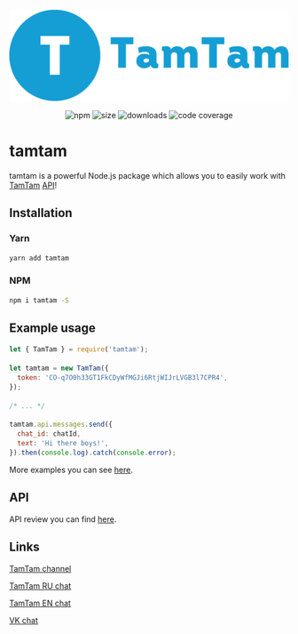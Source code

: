 <p align="center"><img src="tamtam.png"></p>

<p align="center">
  <img alt="npm" src="https://img.shields.io/npm/v/tamtam.svg?style=for-the-badge">
  <img alt="size" src="https://img.shields.io/bundlephobia/min/tamtam.svg?style=for-the-badge">

  <img alt="downloads" src="https://img.shields.io/npm/dt/tamtam.svg?style=for-the-badge">
  <img alt="code coverage" src="https://img.shields.io/codacy/grade/6e1afe0fe16a49458ba4fdf41de9b4fc.svg?style=for-the-badge&logo=codacy">
</p>

# tamtam

tamtam is a powerful Node.js package which allows you to easily work with [TamTam](https://tt.me) [API](https://dev.tamtam.chat)!

## Installation

### Yarn

```bash
yarn add tamtam
```

### NPM

```bash
npm i tamtam -S
```

## Example usage

```js
let { TamTam } = require('tamtam');

let tamtam = new TamTam({
  token: 'CO-q7O0h33GT1FkCDyWfMGJi6RtjWIJrLVGB3l7CPR4',
});

/* ... */

tamtam.api.messages.send({
  chat_id: chatId,
  text: 'Hi there boys!',
}).then(console.log).catch(console.error);
```

More examples you can see [here](examples/README.md).

## API

API review you can find [here](docs/README.md).

## Links

[TamTam channel](https://tt.me/tamtam-node)

[TamTam RU chat](https://tt.me/tamtam-node-ru-chat)

[TamTam EN chat](https://tt.me/tamtam-node-en-chat)

[VK chat](https://vk.me/join/AJQ1d06ezxH/FbB3JDnQMcpT)
